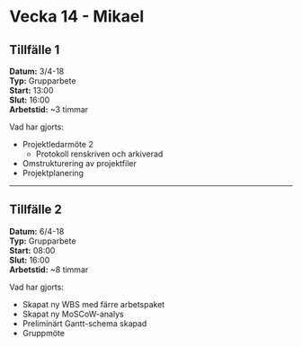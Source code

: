 # Vecka 14 - Mikael

## Tillfälle 1
**Datum:** 	3/4-18  
**Typ:** 	Grupparbete  
**Start:**	13:00  
**Slut:**	16:00  
**Arbetstid:**	~3 timmar  

Vad har gjorts:  
- Projektledarmöte 2
  - Protokoll renskriven och arkiverad
- Omstrukturering av projektfiler
- Projektplanering

---
## Tillfälle 2
**Datum:** 	6/4-18  
**Typ:** 	Grupparbete  
**Start:**	08:00  
**Slut:**	16:00  
**Arbetstid:**	~8 timmar  

Vad har gjorts:  
- Skapat ny WBS med färre arbetspaket  
- Skapat ny MoSCoW-analys
- Preliminärt Gantt-schema skapad
- Gruppmöte
